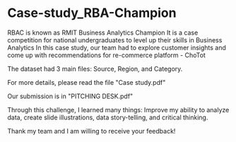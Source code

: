 # Case-study_RBA-Champion
RBAC is known as RMIT Business Analytics Champion 
It is a case competition for national undergraduates to level up their skills in Business Analytics
In this case study, our team had to explore customer insights and come up with recommendations 
for re-commerce platform - ChoTot

The dataset had 3 main files: Source, Region, and Category.

For more details, please read the file "Case study.pdf"

Our submission is in "PITCHING DESK.pdf"

Through this challenge, I learned many things: Improve my ability to analyze data, create slide illustrations, 
data story-telling, and critical thinking.

Thank my team and I am willing to receive your feedback!
